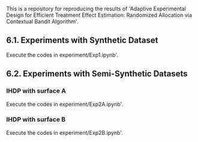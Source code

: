 This is a repository for reproducing the results of 'Adaptive Experimental Design for Efficient Treatment Effect Estimation: Randomized Allocation via Contextual Bandit Algorithm'.

## 6.1. Experiments with Synthetic Dataset
Execute the codes in experiment/Exp1.ipynb'.

## 6.2. Experiments with Semi-Synthetic Datasets
### IHDP with surface A
Execute the codes in experiment/Exp2A.ipynb'.

### IHDP with surface B
Execute the codes in experiment/Exp2B.ipynb'.

